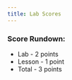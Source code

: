 ```yaml
---
title: Lab Scores
---
```


### Score Rundown:

- Lab - 2 points
- Lesson - 1 point
- Total - 3 points

<body>
    <div id="scores">
    </div>
</body>

<script>
    // put all scores and names in this array (order Z at top, A at bottom)
    let people = [
        ["id","name", "homework", "comment"],
        ["","","/3", ""],
        ["","","/3", ""],
        ["","","/3", ""],
        ["","","/3", ""],
        ["","","/3", ""],
        ["","","/3", ""],
        ["","","/3", ""],
        ["","","/3", ""],
        ["","","/3", ""],
        ["","","/3", ""],
        ["","","/3", ""],
        ["","","/3", ""],
        ["","","/3", ""],
        ["","","/3", ""],
        ["","","/3", ""],
        ["","","/3", ""],
        ["","","/3", ""]
    ]

    // // iterates through array and creates tr's and td's for each index
    function makeTableHTML(people) {
        var result = "<table>";
        result += "<thead><tr><th>Name</th><th>Score</th><th>Comment</th></thead><tbody>";
        // Create header row. Better way to do this?
        //for (var i = 0; i < array.length; i++) {
        for (var i = people.length-1; i > 0; i--) {
            result += "<tr>";
            for (var j = 1; j < people[i].length; j++) {
                result += "<td>"+people[i][j]+"</td>";   
            }   
            result += "</tr>";
        }   
        result += "</tbody></table>";
        document.getElementById("scores").innerHTML = result;
    }
    // makeTableHTML(people);

    const url = "https://abopsc-backend.dontntntnt.de";

    function initializeTable() {
        var myHeaders = new Headers();
        myHeaders.append("Content-Type", "application/json");

        var requestOptions = {
          method: 'GET',
          headers: myHeaders,
          mode: 'cors',
          cache: 'default', 
          credentials: 'include',
          redirect: 'manual',
        };
        
        var objects = [["id","name", "homeworkScore", "comment"]];

        fetch(
          url + `/api/person/all`, requestOptions
        )
        .then((response) => response.json())
        .then((data) => {
          console.log(data);

          for (var i in data) {
            var person = data[i];
            if(person.roles[0].name == 'ROLE_USER'){
              console.log(person.name);
              console.log(person.email);

              var requestOptions2 = {
                  method: 'POST',
                  headers: myHeaders,
                  mode: 'cors',
                  cache: 'default', 
                  credentials: 'include',
                  redirect: 'manual',
                  body: JSON.stringify({ email: person.email })
                };  

              fetch(
                url + '/api/grading/grades', requestOptions2
              )
              .then((response2) => response2.json())
              .then((data2) => {
                for (var j in data2){
                  var grade = data2[j];
                  var personGradeArray = [];
                  personGradeArray.push(grade.id);
                  personGradeArray.push(grade.person.name);
                  personGradeArray.push(grade.points);
                  personGradeArray.push(grade.comment)
                  console.log(personGradeArray);

                  objects.push(personGradeArray);
                }
              })                
            }
          }
        })
        .catch(error => console.log('error', error));

        return objects;
    }
    makeTableHTML(initializeTable());
</script>
